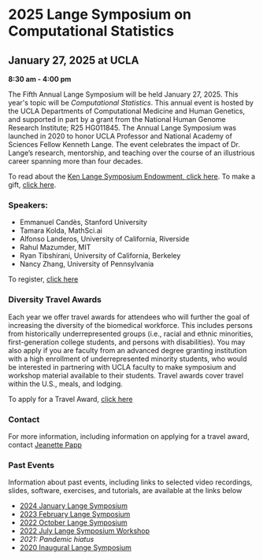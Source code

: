 # 2025 Lange Symposium on Computational Statistics

## January 27, 2025 at UCLA

**8:30 am - 4:00 pm**

The Fifth Annual Lange Symposium will be held January 27, 2025. This year's topic will be *Computational Statistics*. This annual event is hosted by the UCLA Departments of Computational Medicine and Human Genetics, and supported in part by a grant from the National Human Genome Research Institute; R25 HG011845. The Annual Lange Symposium was launched in 2020 to honor UCLA Professor and National Academy of Sciences Fellow Kenneth Lange. The event celebrates the impact of Dr. Lange’s research, mentorship, and teaching over the course of an illustrious career spanning more than four decades.

To read about the [Ken Lange Symposium Endowment, click here](https://compmed.ucla.edu/ken-lange-symposium-endowment). To make a gift, [click here](https://giving.ucla.edu/Campaign/Donate.aspx?SiteNum=3167&fund=64621O&code=M-19409).

### Speakers:

 * Emmanuel Candès, Stanford University
 * Tamara Kolda, MathSci.ai
 * Alfonso Landeros, University of California, Riverside
 * Rahul Mazumder, MIT
 * Ryan Tibshirani, University of California, Berkeley
 * Nancy Zhang, University of Pennsylvania

To register, [click here](https://uclahs.az1.qualtrics.com/jfe/form/SV_6McYboZ5TC1aqIm)

### Diversity Travel Awards
Each year we offer travel awards for attendees who will further the goal of increasing the diversity of the biomedical workforce. This includes persons from historically underrepresented groups (i.e., racial and ethnic minorities, first-generation college students, and persons with disabilities). You may also apply if you are faculty from an advanced degree granting institution with a high enrollment of underrepresented minority students, who would be interested in partnering with UCLA faculty to make symposium and workshop material available to their students.
Travel awards cover travel within the U.S., meals, and lodging.

To apply for a Travel Award, [click here](https://uclahs.az1.qualtrics.com/jfe/form/SV_6qTnDHxcgjwWHoG)

### Contact
For more information, including information on applying for a travel award, contact [Jeanette Papp](mailto:jcpapp@ucla.edu?subject=Lange_Symposium)

### Past Events

Information about past events, including links to selected video recordings, slides, software, exercises, and tutorials, are available at the links below
- [2024 January Lange Symposium](https://langesymposium.github.io/2024-Lange-Symposium/)
- [2023 February Lange Symposium](https://langesymposium.github.io/2023-February-Symposium/)
- [2022 October Lange Symposium](https://langesymposium.github.io/2022-October-Symposium/)
- [2022 July Lange Symposium Workshop](https://langesymposium.github.io/2022-July-Workshop/)
- *2021: Pandemic hiatus*
- [2020 Inaugural Lange Symposium](https://langesymposium.github.io/2020/)
